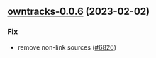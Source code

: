 

## [owntracks-0.0.6](https://github.com/truecharts/charts/compare/owntracks-0.0.5...owntracks-0.0.6) (2023-02-02)

### Fix

- remove non-link sources ([#6826](https://github.com/truecharts/charts/issues/6826))
  
  